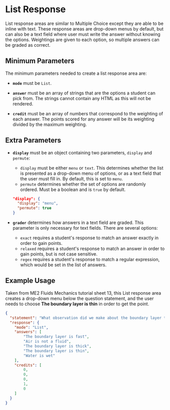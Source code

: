 # List Response

List response areas are similar to Multiple Choice except they are able to be inline with text. These response areas are drop-down menus by default, but can also be a text field where user must write the answer without knowing the options. Weightings are given to each option, so multiple answers can be graded as correct.

## Minimum Parameters

The minimum parameters needed to create a list response area are:

- __`mode`__ must be `List`.

- __`answer`__ must be an array of strings that are the options a student can pick from. The strings cannot contain any HTML as this will not be rendered.

- __`credit`__ must be an array of numbers that correspond to the weighting of each answer. The points scored for any answer will be its weighting divided by the maximum weighting.

## Extra Parameters

- __`display`__ must be an object containing two parameters, `display` and `permute`:
  - `display` must be either `menu` or `text`. This determines whether the list is presented as a drop-down menu of options, or as a text field that the user must fill in. By default, this is set to `menu`.
  - `permute` determines whether the set of options are randomly ordered. Must be a boolean and is `true` by default.

  ```json
  "display": {
    "display": "menu",
    "permute": true
  }
  ```

- __`grader`__ determines how answers in a text field are graded. This parameter is only necessary for text fields. There are several options:
  - `exact` requires a student's response to match an answer exactly in order to gain points.
  - `relaxed` requires a student's response to match an answer in order to gain points, but is not case sensitive.
  - `regex` requires a student's response to match a regular expression, which would be set in the list of answers.

## Example Usage

Taken from ME2 Fluids Mechanics tutorial sheet 13, this List response area creates a drop-down menu below the question statement, and the user needs to choose __The boundary layer is thin__ in order to get the point.

```json
{
  "statement": "What observation did we make about the boundary layer to start the approximation?",
  "response": {
    "mode": "List",
    "answers": [
        "The boundary layer is fast",
        "Air is not a fluid",
        "The boundary layer is thick",
        "The boundary layer is thin",
        "Water is wet"
    ],
    "credits": [
        0,
        0,
        0,
        1,
        0
    ]
  }
}
```
